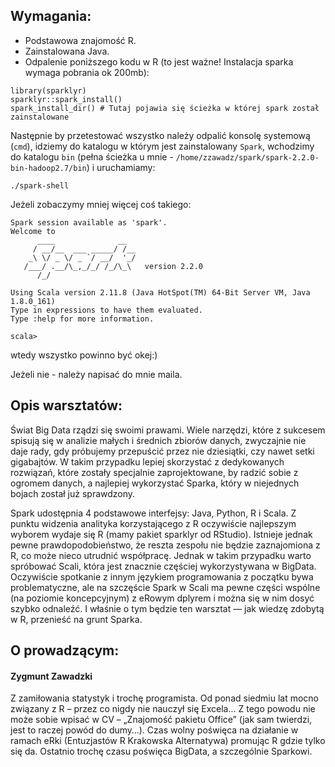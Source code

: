 ## Wymagania:

- Podstawowa znajomość R.
- Zainstalowana Java.
- Odpalenie poniższego kodu w R (to jest ważne! Instalacja sparka wymaga pobrania ok 200mb):

```
library(sparklyr)
sparklyr::spark_install()
spark_install_dir() # Tutaj pojawia się ścieżka w której spark został zainstalowane
```

Następnie by przetestować wszystko należy odpalić konsolę systemową (`cmd`), idziemy do katalogu w którym jest zainstalowany `Spark`, wchodzimy do katalogu `bin` (pełna ścieżka u mnie - `/home/zzawadz/spark/spark-2.2.0-bin-hadoop2.7/bin`) i uruchamiamy:

```
./spark-shell
```

Jeżeli zobaczymy mniej więcej coś takiego:

```
Spark session available as 'spark'.
Welcome to
      ____              __
     / __/__  ___ _____/ /__
    _\ \/ _ \/ _ `/ __/  '_/
   /___/ .__/\_,_/_/ /_/\_\   version 2.2.0
      /_/

Using Scala version 2.11.8 (Java HotSpot(TM) 64-Bit Server VM, Java 1.8.0_161)
Type in expressions to have them evaluated.
Type :help for more information.

scala>
```

wtedy wszystko powinno być okej:)

Jeżeli nie - należy napisać do mnie maila.

## Opis warsztatów:

Świat Big Data rządzi się swoimi prawami. Wiele narzędzi, które z sukcesem spisują się w analizie małych i średnich zbiorów danych, zwyczajnie nie daje rady, gdy próbujemy przepuścić przez nie dziesiątki, czy nawet setki gigabajtów. W takim przypadku lepiej skorzystać z dedykowanych rozwiązań, które zostały specjalnie zaprojektowane, by radzić sobie z ogromem danych, a najlepiej wykorzystać Sparka, który w niejednych bojach został już sprawdzony.

Spark udostępnia 4 podstawowe interfejsy: Java, Python, R i Scala. Z punktu widzenia analityka korzystającego z R oczywiście najlepszym wyborem wydaje się R (mamy pakiet sparklyr od RStudio). Istnieje jednak pewne prawdopodobieństwo, że reszta zespołu nie będzie zaznajomiona z R, co może nieco utrudnić współpracę. Jednak w takim przypadku warto spróbować Scali, która jest znacznie częściej wykorzystywana w BigData. Oczywiście spotkanie z innym językiem programowania z początku bywa problematyczne, ale na szczęście Spark w Scali ma pewne części wspólne (na poziomie koncepcyjnym) z eRowym dplyrem i można się w nim dosyć szybko odnaleźć. I właśnie o tym będzie ten warsztat — jak wiedzę zdobytą w R, przenieść na grunt Sparka.

## O prowadzącym:

#### Zygmunt Zawadzki

Z zamiłowania statystyk i trochę programista. Od ponad siedmiu lat mocno związany z R – przez co nigdy nie nauczył się Excela... Z tego powodu nie może sobie wpisać w CV – „Znajomość pakietu Office” (jak sam twierdzi, jest to raczej powód do dumy…). Czas wolny poświęca na działanie w ramach eRki (Entuzjastów R Krakowska Alternatywa) promując R gdzie tylko się da. Ostatnio trochę czasu poświęca BigData, a szczególnie Sparkowi.